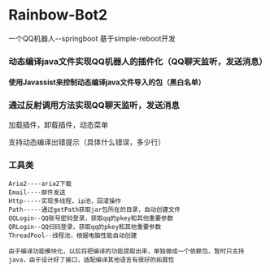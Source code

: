 # Rainbow-Bot2
一个QQ机器人--springboot
基于simple-reboot开发
### 动态编译java文件实现QQ机器人的插件化（QQ聊天监听，发送消息）
    
#### 使用Javassist来控制动态编译java文件导入的包（黑白名单）

### 通过反射调用方法实现QQ聊天监听，发送消息


加载插件，卸载插件，动态菜单

支持动态编译出错提示（具体什么错误，多少行）

### 工具类
    Aria2----aria2下载
    Email----邮件发送
    Http-----实现多线程，ip池，回滚操作
    Path-----通过getPath获取jar包所在的目录，自动创建文件
    QQLogin--QQ账号密码登录，获取qq的pkey和其他重要参数
    QRLogin--QQ扫码登录，获取qq的pkey和其他重要参数
    ThreadPool--线程池，根据电脑性能自动创建
    
    由于编译功能模块化，以后将把编译的功能提取出来，单独做成一个依赖包，暂时只支持java，由于设计好了接口，适配编译其他语言有很好的拓展性
